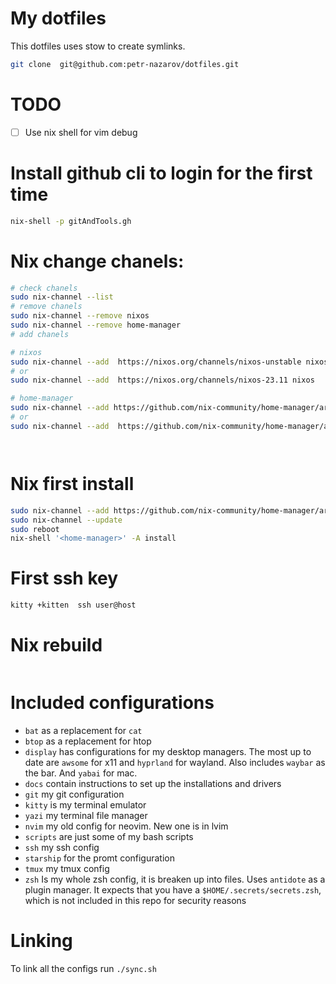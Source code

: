 # My dotfiles 
This dotfiles uses stow to create symlinks. 

```sh
git clone  git@github.com:petr-nazarov/dotfiles.git
```

# TODO 
- [ ] Use nix shell for vim debug
# Install github cli to login for the first time 
```sh
nix-shell -p gitAndTools.gh
```

# Nix change chanels:
```bash
# check chanels 
sudo nix-channel --list 
# remove chanels
sudo nix-channel --remove nixos
sudo nix-channel --remove home-manager
# add chanels

# nixos
sudo nix-channel --add  https://nixos.org/channels/nixos-unstable nixos 
# or 
sudo nix-channel --add  https://nixos.org/channels/nixos-23.11 nixos 

# home-manager
sudo nix-channel --add https://github.com/nix-community/home-manager/archive/master.tar.gz home-manager
# or  
sudo nix-channel --add  https://github.com/nix-community/home-manager/archive/release-23.11.tar.gz home-manager




```
# Nix first install
```sh
sudo nix-channel --add https://github.com/nix-community/home-manager/archive/release-23.11.tar.gz home-manager
sudo nix-channel --update
sudo reboot 
nix-shell '<home-manager>' -A install
```

# First ssh key 
```sh
kitty +kitten  ssh user@host
```
# Nix rebuild
```sh 

```

# Included configurations 
 - `bat` as a replacement for `cat`
 - `btop` as a replacement for htop 
 - `display` has configurations for my desktop managers. The most up to date are `awsome` for x11 and `hyprland` for wayland. Also includes `waybar` as the bar.  And `yabai` for mac.
 - `docs` contain instructions to set up the installations and drivers 
 - `git` my git configuration 
 - `kitty` is my terminal emulator 
 - `yazi` my terminal file manager 
 - `nvim` my old config for neovim. New one is in lvim 
 - `scripts` are just some of my bash scripts
 - `ssh` my ssh config 
 - `starship` for the promt configuration 
 - `tmux` my tmux config 
 - `zsh` Is my whole zsh config, it is breaken up into files. Uses `antidote` as a plugin manager. It expects that you have a `$HOME/.secrets/secrets.zsh`, which is not included in this repo for security reasons 


# Linking 
To link all the configs run `./sync.sh`
 

